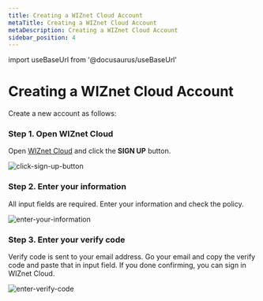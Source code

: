 ```yaml
---
title: Creating a WIZnet Cloud Account
metaTitle: Creating a WIZnet Cloud Account
metaDescription: Creating a WIZnet Cloud Account
sidebar_position: 4
---
```


import useBaseUrl from '@docusaurus/useBaseUrl'

# Creating a WIZnet Cloud Account

Create a new account as follows: <br />

### Step 1. Open WIZnet Cloud

Open [WIZnet Cloud](https://development.dewfiou61jl13.amplifyapp.com/) and click the **SIGN UP** button.

<div>
    <img alt="click-sign-up-button" src={useBaseUrl('/img/quickstart/create-account/1.png')} />
</div>

### Step 2. Enter your information

All input fields are required. Enter your information and check the policy.

<div>
    <img alt="enter-your-information" src={useBaseUrl('/img/quickstart/create-account/2.png')} />
</div>

### Step 3. Enter your verify code

Verify code is sent to your email address. Go your email and copy the verify code and paste that in input field.
If you done confirming, you can sign in WIZnet Cloud.

<div>
    <img alt="enter-verify-code" src={useBaseUrl('/img/quickstart/create-account/3.png')} />
</div>
